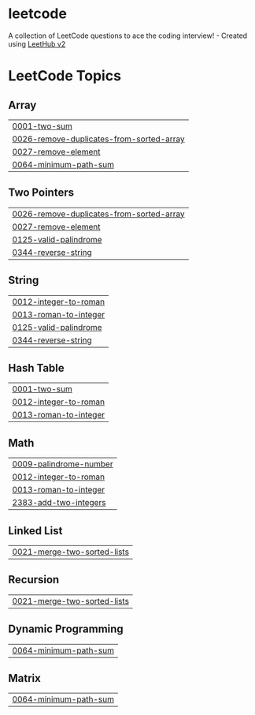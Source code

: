 # leetcode
A collection of LeetCode questions to ace the coding interview! - Created using [LeetHub v2](https://github.com/arunbhardwaj/LeetHub-2.0)

<!---LeetCode Topics Start-->
# LeetCode Topics
## Array
|  |
| ------- |
| [0001-two-sum](https://github.com/Muhammedshibil-123/leetcode/tree/master/0001-two-sum) |
| [0026-remove-duplicates-from-sorted-array](https://github.com/Muhammedshibil-123/leetcode/tree/master/0026-remove-duplicates-from-sorted-array) |
| [0027-remove-element](https://github.com/Muhammedshibil-123/leetcode/tree/master/0027-remove-element) |
| [0064-minimum-path-sum](https://github.com/Muhammedshibil-123/leetcode/tree/master/0064-minimum-path-sum) |
## Two Pointers
|  |
| ------- |
| [0026-remove-duplicates-from-sorted-array](https://github.com/Muhammedshibil-123/leetcode/tree/master/0026-remove-duplicates-from-sorted-array) |
| [0027-remove-element](https://github.com/Muhammedshibil-123/leetcode/tree/master/0027-remove-element) |
| [0125-valid-palindrome](https://github.com/Muhammedshibil-123/leetcode/tree/master/0125-valid-palindrome) |
| [0344-reverse-string](https://github.com/Muhammedshibil-123/leetcode/tree/master/0344-reverse-string) |
## String
|  |
| ------- |
| [0012-integer-to-roman](https://github.com/Muhammedshibil-123/leetcode/tree/master/0012-integer-to-roman) |
| [0013-roman-to-integer](https://github.com/Muhammedshibil-123/leetcode/tree/master/0013-roman-to-integer) |
| [0125-valid-palindrome](https://github.com/Muhammedshibil-123/leetcode/tree/master/0125-valid-palindrome) |
| [0344-reverse-string](https://github.com/Muhammedshibil-123/leetcode/tree/master/0344-reverse-string) |
## Hash Table
|  |
| ------- |
| [0001-two-sum](https://github.com/Muhammedshibil-123/leetcode/tree/master/0001-two-sum) |
| [0012-integer-to-roman](https://github.com/Muhammedshibil-123/leetcode/tree/master/0012-integer-to-roman) |
| [0013-roman-to-integer](https://github.com/Muhammedshibil-123/leetcode/tree/master/0013-roman-to-integer) |
## Math
|  |
| ------- |
| [0009-palindrome-number](https://github.com/Muhammedshibil-123/leetcode/tree/master/0009-palindrome-number) |
| [0012-integer-to-roman](https://github.com/Muhammedshibil-123/leetcode/tree/master/0012-integer-to-roman) |
| [0013-roman-to-integer](https://github.com/Muhammedshibil-123/leetcode/tree/master/0013-roman-to-integer) |
| [2383-add-two-integers](https://github.com/Muhammedshibil-123/leetcode/tree/master/2383-add-two-integers) |
## Linked List
|  |
| ------- |
| [0021-merge-two-sorted-lists](https://github.com/Muhammedshibil-123/leetcode/tree/master/0021-merge-two-sorted-lists) |
## Recursion
|  |
| ------- |
| [0021-merge-two-sorted-lists](https://github.com/Muhammedshibil-123/leetcode/tree/master/0021-merge-two-sorted-lists) |
## Dynamic Programming
|  |
| ------- |
| [0064-minimum-path-sum](https://github.com/Muhammedshibil-123/leetcode/tree/master/0064-minimum-path-sum) |
## Matrix
|  |
| ------- |
| [0064-minimum-path-sum](https://github.com/Muhammedshibil-123/leetcode/tree/master/0064-minimum-path-sum) |
<!---LeetCode Topics End-->
